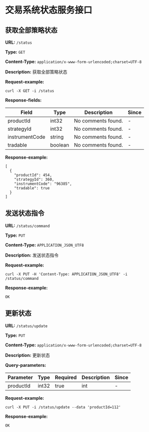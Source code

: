 
# 交易系统状态服务接口
## 获取全部策略状态

**URL:** `/status`

**Type:** `GET`


**Content-Type:** `application/x-www-form-urlencoded;charset=UTF-8`

**Description:** 获取全部策略状态





**Request-example:**
```
curl -X GET -i /status
```

**Response-fields:**

| Field | Type | Description | Since |
|-------|------|-------------|-------|
|productId|int32|No comments found.|-|
|strategyId|int32|No comments found.|-|
|instrumentCode|string|No comments found.|-|
|tradable|boolean|No comments found.|-|

**Response-example:**
```
[
  {
    "productId": 454,
    "strategyId": 360,
    "instrumentCode": "96385",
    "tradable": true
  }
]
```

## 发送状态指令

**URL:** `/status/command`

**Type:** `PUT`


**Content-Type:** `APPLICATION_JSON_UTF8`

**Description:** 发送状态指令





**Request-example:**
```
curl -X PUT -H 'Content-Type: APPLICATION_JSON_UTF8' -i /status/command
```

**Response-example:**
```
OK
```

## 更新状态

**URL:** `/status/update`

**Type:** `PUT`


**Content-Type:** `application/x-www-form-urlencoded;charset=UTF-8`

**Description:** 更新状态



**Query-parameters:**

| Parameter | Type | Required | Description | Since |
|-----------|------|----------|-------------|-------|
|productId|int32|true|int|-|


**Request-example:**
```
curl -X PUT -i /status/update --data 'productId=112'
```

**Response-example:**
```
OK
```

